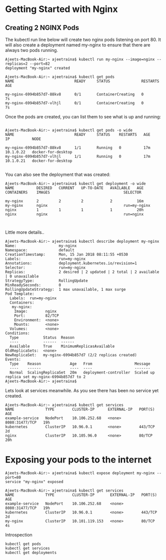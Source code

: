 # Getting Started with Nginx 


## Creating 2 NGINX Pods

The kubectl run line below will create two nginx pods listening on port 80. It will also create a deployment named my-nginx to ensure that there are always two pods running.


```
Ajeets-MacBook-Air:~ ajeetraina$ kubectl run my-nginx --image=nginx --replicas=2 --port=82
deployment "my-nginx" created
```

```
Ajeets-MacBook-Air:~ ajeetraina$ kubectl get pods
NAME                           READY     STATUS              RESTARTS   AGE

my-nginx-6994b857d7-88kv8      0/1       ContainerCreating   0          7s
my-nginx-6994b857d7-vlhjl      0/1       ContainerCreating   0          7s

```


Once the pods are created, you can list them to see what is up and running:

```

Ajeets-MacBook-Air:~ ajeetraina$ kubectl get pods -o wide
NAME                           READY     STATUS    RESTARTS   AGE       IP          NODE

my-nginx-6994b857d7-88kv8      1/1       Running   0          17m       10.1.0.22   docker-for-desktop
my-nginx-6994b857d7-vlhjl      1/1       Running   0          17m       10.1.0.21   docker-for-desktop


```

You can also see the deployment that was created:

```
Ajeets-MacBook-Air:~ ajeetraina$ kubectl get deployment -o wide
NAME          DESIRED   CURRENT   UP-TO-DATE   AVAILABLE   AGE       CONTAINERS    IMAGES                                 SELECTOR

my-nginx      2         2         2            2           16m       my-nginx      nginx                                  run=my-nginx
nginx         1         1         1            1           20h       nginx         nginx                                  run=nginx



```

Little more details..

```
Ajeets-MacBook-Air:~ ajeetraina$ kubectl describe deployment my-nginx
Name:                   my-nginx
Namespace:              default
CreationTimestamp:      Mon, 15 Jan 2018 08:11:55 +0530
Labels:                 run=my-nginx
Annotations:            deployment.kubernetes.io/revision=1
Selector:               run=my-nginx
Replicas:               2 desired | 2 updated | 2 total | 2 available | 0 unavailable
StrategyType:           RollingUpdate
MinReadySeconds:        0
RollingUpdateStrategy:  1 max unavailable, 1 max surge
Pod Template:
  Labels:  run=my-nginx
  Containers:
   my-nginx:
    Image:        nginx
    Port:         82/TCP
    Environment:  <none>
    Mounts:       <none>
  Volumes:        <none>
Conditions:
  Type           Status  Reason
  ----           ------  ------
  Available      True    MinimumReplicasAvailable
OldReplicaSets:  <none>
NewReplicaSet:   my-nginx-6994b857d7 (2/2 replicas created)
Events:
  Type    Reason             Age   From                   Message
  ----    ------             ----  ----                   -------
  Normal  ScalingReplicaSet  20m   deployment-controller  Scaled up replica set my-nginx-6994b857d7 to 2
Ajeets-MacBook-Air:~ ajeetraina$ 

```

Lets look at services meanwhile. As you see there has been no service yet created.

```
Ajeets-MacBook-Air:~ ajeetraina$ kubectl get services
NAME              TYPE        CLUSTER-IP      EXTERNAL-IP   PORT(S)          AGE
example-service   NodePort    10.106.252.68   <none>        8080:31477/TCP   19h
kubernetes        ClusterIP   10.96.0.1       <none>        443/TCP          2d
nginx             ClusterIP   10.105.96.0     <none>        80/TCP           20h
```

# Exposing your pods to the internet



```
Ajeets-MacBook-Air:~ ajeetraina$ kubectl expose deployment my-nginx --port=80
service "my-nginx" exposed
```
```
Ajeets-MacBook-Air:~ ajeetraina$ kubectl get services
NAME              TYPE        CLUSTER-IP       EXTERNAL-IP   PORT(S)          AGE
example-service   NodePort    10.106.252.68    <none>        8080:31477/TCP   19h
kubernetes        ClusterIP   10.96.0.1        <none>        443/TCP          2d
my-nginx          ClusterIP   10.101.119.153   <none>        80/TCP           4s

```

Introspection

```
kubectl get pods
kubectl get services
kubectl get deployments
```


